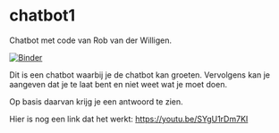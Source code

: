 # chatbot1

Chatbot met code van Rob van der Willigen. 

[![Binder](https://mybinder.org/badge_logo.svg)](https://mybinder.org/v2/gh/mmerveon/chatbot1/HEAD)

Dit is een chatbot waarbij je de chatbot kan groeten. Vervolgens kan je aangeven dat je te laat bent en niet weet wat je moet doen.

Op basis daarvan krijg je een antwoord te zien. 

Hier is nog een link dat het werkt: https://youtu.be/SYgU1rDm7KI 
